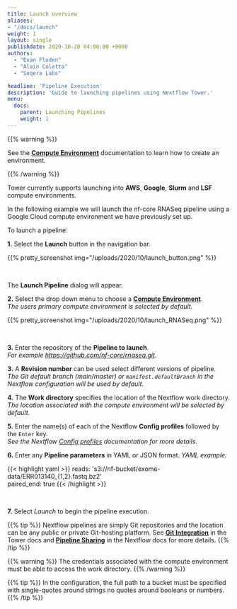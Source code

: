 ```yaml
---
title: Launch overview
aliases:
- "/docs/launch"
weight: 1
layout: single
publishdate: 2020-10-20 04:00:00 +0000
authors:
  - "Evan Floden"
  - "Alain Coletta"
  - "Seqera Labs"

headline: 'Pipeline Execution'
description: 'Guide to launching pipelines using Nextflow Tower.'
menu:
  docs:
    parent: Launching Pipelines
    weight: 1
---
```


{{% warning %}}

See the [**Compute Environment**](/docs/compute-environments) documentation to learn how to create an environment.

{{% /warning %}}

Tower currently supports launching into **AWS**, **Google**, **Slurm** and **LSF** compute environments. 

In the following example we will launch the nf-core RNASeq pipeline using a Google Cloud compute environment we have previously set up.

To launch a pipeline:

**1.** Select the **Launch** button in the navigation bar.

{{% pretty_screenshot img="/uploads/2020/10/launch_button.png" %}}

<br>

The **Launch Pipeline** dialog will appear.

**2.** Select the drop down menu to choose a [**Compute Environment**](/docs/compute-environments/overview).  
*The users primary compute environment is selected by default.*

{{% pretty_screenshot img="/uploads/2020/10/launch_RNASeq.png" %}}

<br>

**3.** Enter the repository of the **Pipeline to launch**.  
*For example https://github.com/nf-core/rnaseq.git*.

**3.** A **Revision number** can be used select different versions of pipeline.  
*The Git default branch (main/master) or `manifest.defaultBranch` in the Nextflow configuration will be used by default.*

**4.** The **Work directory** specifies the location of the Nextflow work directory.  
*The location associated with the compute environment will be selected by default.*

**5.** Enter the name(s) of each of the Nextflow **Config profiles** followed by the `Enter` key.  
*See the Nextflow [Config profiles](https://www.nextflow.io/docs/latest/config.html?highlight=profiles#config-profiles) documentation for more details.*

**6.** Enter any **Pipeline parameters** in YAML or JSON format.
*YAML example:*

{{< highlight yaml >}}
    reads: 's3://nf-bucket/exome-data/ERR013140_{1,2}.fastq.bz2'  
    paired_end: true
{{< /highlight >}}

<br>

**7.** Select *Launch* to begin the pipeline execution.

{{% tip %}}
Nextflow pipelines are simply Git repositories and the location can be any public or private Git-hosting platform. See [**Git Integration**](/docs/git/git-overview) in the Tower docs and [**Pipeline Sharing**](https://www.nextflow.io/docs/latest/sharing.html) in the Nextflow docs for more details.
{{% /tip %}}

{{% warning %}}
The credentials associated with the compute environment must be able to access the work directory.
{{% /warning %}}

{{% tip %}}
In the configuration, the full path to a bucket must be specified with single-quotes around strings no quotes around booleans or numbers.
{{% /tip %}}
